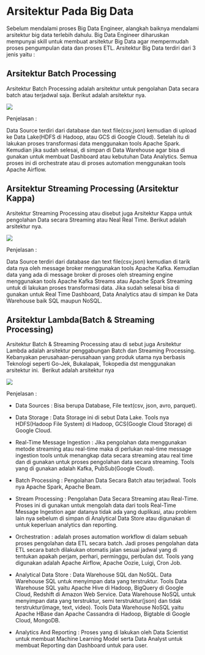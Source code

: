 # Arsitektur Pada Big Data

Sebelum mendalami proses Big Data Engineer, alangkah baiknya mendalami arsitektur big data terlebih dahulu. Big Data Engineer diharuskan mempunyai skill untuk membuat arsitektur Big Data agar mempermudah proses pengumpulan data dan proses ETL. Arsitektur Big Data terdiri dari 3 jenis yaitu :

## Arsitektur Batch Processing

Arsitektur Batch Processing adalah arsitektur untuk pengolahan Data secara batch atau terjadwal saja. Berikut adalah arsitektur nya.

![](https://lh5.googleusercontent.com/pgNUsuT_DbePads7AX0bQAgua3GIHD78e0HuPVGOUwfVxGGi7RMBiCCMbokLN9DJteOoDnLw_Nr2JTVDcHIdu2TZL0YrojgM_cJM_Tkb1ipM1hlt05GPa0MoH8xeHidjnDUuDNlFUX1oI0GPcDCmrqY7bjDOUq7mEPGDv-VI0faDWcPWld9Fa0KU)

Penjelasan :

Data Source terdiri dari database dan text file(csv,json) kemudian di upload ke Data Lake(HDFS di Hadoop, atau GCS di Google Cloud). Setelah itu di lakukan proses transformasi data menggunakan tools Apache Spark. Kemudian jika sudah selesai, di simpan di Data Warehouse agar bisa di gunakan untuk membuat Dashboard atau kebutuhan Data Analytics. Semua proses ini di orchestrate atau di proses automation menggunakan tools Apache Airflow. 

## Arsitektur Streaming Processing (Arsitektur Kappa)

Arsitektur Streaming Processing atau disebut juga Arsitektur Kappa untuk pengolahan Data secara Streaming atau Neal Real Time. Berikut adalah arsitektur nya.

![](https://lh6.googleusercontent.com/dHdgkkm3bFXqH8Wk9_uktuZWgBPLbOHcPoUgC10NICVJna7Iq5CS-ppcaN1gxaBZMHMmb9bW8TR88HHIA_nH5eWn7Gt0XdfC8PM7nm1jjc69mZ-2-dtsgcdXuspYG7pFtNf8g6-X-vZcghBMavCB69ZZR4FieVK05J8CjznxXB7wjMZVgewvN471)

Penjelasan :

Data Source terdiri dari database dan text file(csv,json) kemudian di tarik data nya oleh message broker menggunakan tools Apache Kafka. Kemudian data yang ada di message broker di proses oleh streaming engine menggunakan tools Apache Kafka Streams atau Apache Spark Streaming untuk di lakukan proses transformasi data. Jika sudah selesai bisa di gunakan untuk Real Time Dashboard, Data Analytics atau di simpan ke Data Warehouse baik SQL maupun NoSQL.

## Arsitektur Lambda(Batch & Streaming Processing)

Arsitektur Batch & Streaming Processing atau di sebut juga Arsitektur Lambda adalah arsitektur penggabungan Batch dan Streaming Processing. Kebanyakan perusahaan-perusahaan yang produk utama nya berbasis Teknologi seperti Go-Jek, Bukalapak, Tokopedia dst menggunakan arsitektur ini.  Berikut adalah arsitektur nya

![](https://lh5.googleusercontent.com/SmPQ5Y3U8ilQ4yioQHlo0vLJ1RgMnPX9kIJ1jK5Hl7XPsP8i36jTPz6Z3PieusQhW7QdDMq1F3jyZHMfhE7zZ_eEsuO0dJtJWNa2LdxvpbjkUwNCill_w-V77Pzgh32B8dUpczZON5Z2VdaNDLh6UCrIM6JPpYu-cOgyfbbI8P8ltQPS5z2xeUQm)

Penjelasan :

- Data Sources : Bisa berupa Database, File text(csv, json, avro, parquet).

- Data Storage : Data Storage ini di sebut Data Lake. Tools nya HDFS(Hadoop File System) di Hadoop, GCS(Google Cloud Storage) di Google Cloud. 

- Real-Time Message Ingestion : Jika pengolahan data menggunakan metode streaming atau real-time maka di perlukan real-time message ingestion tools untuk menangkap data secara streaming atau real time dan di gunakan untuk proses pengolahan data secara streaming. Tools yang di gunakan adalah Kafka, PubSub(Google Cloud).

- Batch Processing : Pengolahan Data Secara Batch atau terjadwal. Tools nya Apache Spark, Apache Beam.

- Stream Processing : Pengolahan Data Secara Streaming atau Real-Time. Proses ini di gunakan untuk mengolah data dari tools Real-Time Message Ingestion agar datanya tidak ada yang duplikasi, atau problem lain nya sebelum di simpan di Analytical Data Store atau digunakan di untuk keperluan analytics dan reporting.

- Orchestration : adalah proses automation workflow di dalam sebuah proses pengolahan data ETL secara batch. Jadi proses pengolahan data ETL secara batch dilakukan otomatis jalan sesuai jadwal yang di tentukan apakah perjam, perhari, perminggu, perbulan dst. Tools yang digunakan adalah Apache Airflow, Apache Oozie, Luigi, Cron Job.

- Analytical Data Store : Data Warehouse SQL dan NoSQL. Data Warehouse SQL untuk menyimpan data yang terstruktur. Tools Data Warehouse SQL yaitu Apache Hive di Hadoop, BigQuery di Google Cloud, Redshift di Amazon Web Service. Data Warehouse NoSQL untuk menyimpan data yang terstruktur, semi terstruktur(json) dan tidak terstruktur(image, text, video). Tools Data Warehouse NoSQL yaitu Apache HBase dan Apache Cassandra di Hadoop, Bigtable di Google Cloud, MongoDB.

- Analytics And Reporting : Proses yang di lakukan oleh Data Scientist untuk membuat Machine Learning Model serta Data Analyst untuk membuat Reporting dan Dashboard untuk para user.
